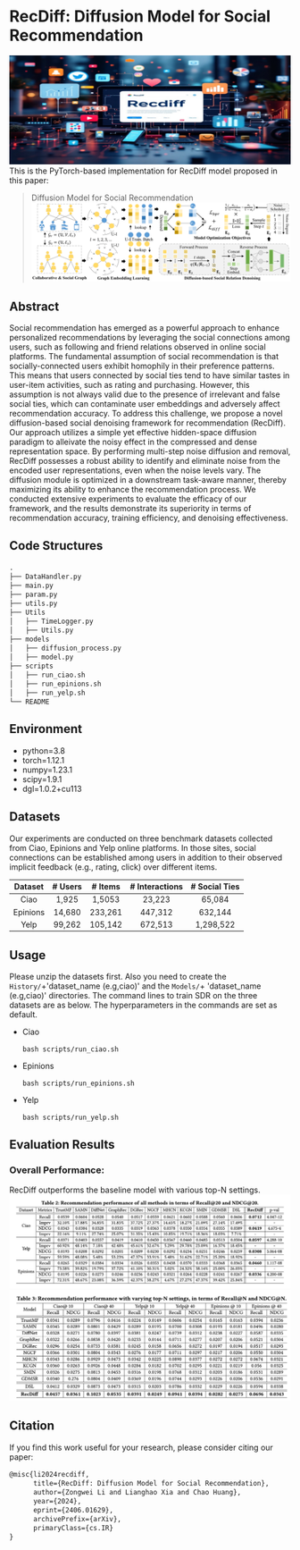 # RecDiff: Diffusion Model for Social Recommendation
![bg](https://github.com/Zongwei9888/Experiment_Images/blob/b264fe0bae60741d88bf58f249da99c1a9272bb8/RecDiff_images/Recdiff.jpeg)
This is the PyTorch-based implementation for RecDiff model proposed in this paper:
>Diffusion Model for Social Recommendation
![model](./framework_00.png)
## Abstract
Social recommendation has emerged as a powerful approach to enhance personalized recommendations by leveraging the social connections among users, such as following and friend relations observed in online social platforms. The fundamental assumption of social recommendation is that socially-connected users exhibit homophily in their preference patterns. This means that users connected by social ties tend to have similar tastes in user-item activities, such as rating and purchasing. However, this assumption is not always valid due to the presence of irrelevant and false social ties, which can contaminate user embeddings and adversely affect recommendation accuracy. To address this challenge, we propose a novel diffusion-based social denoising framework for recommendation (RecDiff). Our approach utilizes a simple yet effective hidden-space diffusion paradigm to alleivate the noisy effect in the compressed and dense representation space. By performing multi-step noise diffusion and removal, RecDiff possesses a robust ability to identify and eliminate noise from the encoded user representations, even when the noise levels vary. The diffusion module is optimized in a downstream task-aware manner, thereby maximizing its ability to enhance the recommendation process. We conducted extensive experiments to evaluate the efficacy of our framework, and the results demonstrate its superiority in terms of recommendation accuracy, training efficiency, and denoising effectiveness.

## Code Structures 
    .
    ├── DataHandler.py
    ├── main.py
    ├── param.py
    ├── utils.py
    ├── Utils                    
    │   ├── TimeLogger.py            
    │   ├── Utils.py                             
    ├── models
    │   ├── diffusion_process.py
    │   ├── model.py
    ├── scripts
    │   ├── run_ciao.sh
    │   ├── run_epinions.sh
    │   ├── run_yelp.sh
    └── README

## Environment
- python=3.8
- torch=1.12.1
- numpy=1.23.1
- scipy=1.9.1
- dgl=1.0.2+cu113
## Datasets
Our experiments are conducted on three benchmark datasets collected from Ciao, Epinions and Yelp online platforms. In those sites, social connections can be established among users in addition to their observed implicit feedback (e.g., rating, click) over different items.

| Dataset  | # Users | # Items | # Interactions | # Social Ties |
| :------: | :-----: |:-------:|:--------------:|:-------------:|
|   Ciao   |  1,925  | 1,5053  |     23,223     |    65,084     |
| Epinions | 14,680  | 233,261 |    447,312     |    632,144    |
|   Yelp   |  99,262 | 105,142 |    672,513     |   1,298,522   |
## Usage

Please unzip the datasets first. Also you need to create the `History/`+'dataset_name (e.g,ciao)' and the `Models/`+ 'dataset_name (e.g,ciao)' directories. The command lines to train SDR on the three datasets are as below. The hyperparameters in the commands are set as default.

- Ciao

  ```shell
  bash scripts/run_ciao.sh
  ```

- Epinions

  ```shell
  bash scripts/run_epinions.sh
  ```

- Yelp

  ```shell
  bash scripts/run_yelp.sh
  ```
## Evaluation Results
### Overall Performance:
RecDiff outperforms the baseline model with various top-N settings.
![performance](https://github.com/Zongwei9888/Experiment_Images/blob/94f30406a5fdb6747a215744e87e8fdee4bdb470/RecDiff_images/Overall_performs.png)
![performance](https://github.com/Zongwei9888/Experiment_Images/blob/f8cb0e7ca95a96f8d1d976d7304195e304cf41a8/RecDiff_images/Top-n_performance.png)

## Citation
If you find this work useful for your research, please consider citing our paper:

    @misc{li2024recdiff,
          title={RecDiff: Diffusion Model for Social Recommendation}, 
          author={Zongwei Li and Lianghao Xia and Chao Huang},
          year={2024},
          eprint={2406.01629},
          archivePrefix={arXiv},
          primaryClass={cs.IR}
    }
